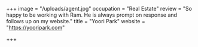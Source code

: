 +++
image = "/uploads/agent.jpg"
occupation = "Real Estate"
review = "So happy to be working with Ram. He is always prompt on response and follows up on my website."
title = "Yoori Park"
website = "https://yooripark.com"

+++
